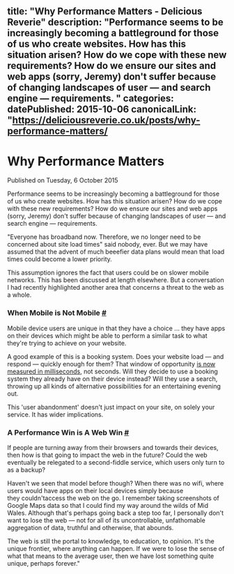 title: "Why Performance Matters - Delicious Reverie"
description: "Performance seems to be increasingly becoming a battleground for those of us who create websites. How has this situation arisen? How do we cope with these new requirements? How do we ensure our sites and web apps (sorry, Jeremy) don't suffer because of changing landscapes of user — and search engine — requirements.
"
categories:
datePublished: 2015-10-06
canonicalLink: "https://deliciousreverie.co.uk/posts/why-performance-matters/
---
# Why Performance Matters

Published on Tuesday, 6 October 2015

Performance seems to be increasingly becoming a battleground for those of us who create websites. How has this situation arisen? How do we cope with these new requirements? How do we ensure our sites and web apps (sorry, Jeremy) don't suffer because of changing landscapes of user — and search engine — requirements.

"Everyone has broadband now. Therefore, we no longer need to be concerned about site load times" said nobody, ever. But we may have assumed that the advent of much beeefier data plans would mean that load times could become a lower priority.

This assumption ignores the fact that users could be on slower mobile networks. This has been discussed at length elsewhere. But a conversation I had recently highlighted another area that concerns a threat to the web as a whole.

### When Mobile is Not Mobile [#](https://deliciousreverie.co.uk/posts/why-performance-matters/#when-mobile-is-not-mobile)

Mobile device users are unique in that they have a choice ... they have apps on their devices which might be able to perform a similar task to what they're trying to achieve on your website.

A good example of this is a booking system. Does your website load — and respond — quickly enough for them? That window of opportunity [is now measured in milliseconds](https://www.nytimes.com/2012/03/01/technology/impatient-web-users-flee-slow-loading-sites.html?_r=0), not seconds. Will they decide to use a booking system they already have on their device instead? Will they use a search, throwing up all kinds of alternative possibilities for an entertaining evening out.

This 'user abandonment' doesn't just impact on your site, on solely your service. It has wider implications.

### A Performance Win is A Web Win [#](https://deliciousreverie.co.uk/posts/why-performance-matters/#a-performance-win-is-a-web-win)

If people are turning away from their browsers and towards their devices, then how is that going to impact the web in the future? Could the web eventually be relegated to a second-fiddle service, which users only turn to as a backup?

Haven't we seen that model before though? When there was no wifi, where users would have apps on their local devices simply because they couldn'taccess the web on the go. I remember taking screenshots of Google Maps data so that I could find my way around the wilds of Mid Wales. Although that's perhaps going back a step too far, I personally don't want to lose the web — not for all of its uncontrollable, unfathomable aggregation of data, truthful and otherwise, that abounds.

The web is still the portal to knowledge, to education, to opinion. It's the unique frontier, where anything can happen. If we were to lose the sense of what that means to the average user, then we have lost something quite unique, perhaps forever."